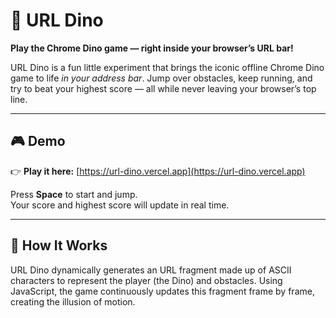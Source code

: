 # 🦖 URL Dino

**Play the Chrome Dino game — right inside your browser’s URL bar!**

URL Dino is a fun little experiment that brings the iconic offline Chrome Dino game to life *in your address bar*. Jump over obstacles, keep running, and try to beat your highest score — all while never leaving your browser’s top line.

---

## 🎮 Demo

👉 **Play it here:** [https://url-dino.vercel.app](https://url-dino.vercel.app)

Press **Space** to start and jump.  
Your score and highest score will update in real time.

---

## 🧩 How It Works

URL Dino dynamically generates an URL fragment made up of ASCII characters to represent the player (the Dino) and obstacles. Using JavaScript, the game continuously updates this fragment frame by frame, creating the illusion of motion.
